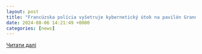 ```yaml
---
layout: post
title: "Francúzska polícia vyšetruje kybernetický útok na pavilón Grand Palais"
date: 2024-08-06 14:21:49 +0000
categories: [news]
---
```


[Читати далі](https://www.teraz.sk/najnovsie/francuzska-policia-vysetruje-kybernet/813783-clanok.html)
